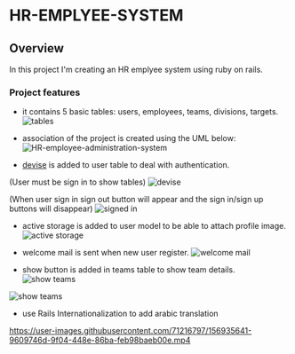 
# HR-EMPLYEE-SYSTEM

## Overview

In this project I'm creating an HR emplyee system using ruby on rails.

### Project features
- it contains 5 basic tables: users, employees, teams, divisions, targets.
![tables](https://i.ibb.co/jff3tpH/Screen-Shot-2022-02-28-at-4-35-57-AM.png)

- association of the project is created using the UML below:
![HR-employee-administration-system](https://i.ibb.co/YpByWMw/HR-employee-administration-system.jpg")

- [devise](https://github.com/heartcombo/devise) is added to user table to deal with authentication.

(User must be sign in to show tables)
![devise](https://i.ibb.co/SmzKK9z/Screen-Shot-2022-02-28-at-5-05-31-AM.png)

(When user sign in sign out button will appear and the sign in/sign up buttons will disappear)
![signed in](https://i.ibb.co/st2H5Hr/Screen-Shot-2022-02-28-at-5-11-14-AM.png
)

- active storage is added to user model to be able to attach profile image.
![active storage](https://i.ibb.co/fvjfVMx/Screen-Shot-2022-02-28-at-5-27-38-AM.png)

- welcome mail is sent when new user register.
![welcome mail](https://i.ibb.co/sbWcHZ9/Screen-Shot-2022-02-27-at-8-01-48-PM.png)

- show button is added in teams table to show team details.
![show teams](https://i.ibb.co/7Q4qqsK/Screen-Shot-2022-02-28-at-5-33-10-AM.png)

![show teams](https://i.ibb.co/7gSmZvh/Screen-Shot-2022-02-28-at-5-34-35-AM.png)

- use Rails Internationalization to add arabic translation

https://user-images.githubusercontent.com/71216797/156935641-9609746d-9f04-448e-86ba-feb98baeb00e.mp4



